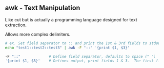 ## awk - Text Manipulation

Like cut but is actually a programming language designed for text extraction. 

Allows more complex delimiters.

```bash
# ex. Set field separator to :: and print the 1st & 3rd fields to stdout
echo "test1::test2::test3" | awk -F "::" '{print $1, $3}'

-F "::"				# Define field separator, defaults to space (" ")
'{print $1, $3}'	# Defines output, print fields 1 & 3.  The first fields is 1, not 0.  Note, variables in double-quotes are interepreted literally.  To combine variables and strings, enclose strings in double quotes and keep variables outside of the quotes.  Ex. "Testing " $1 $2 $3 " end of my string."
```


